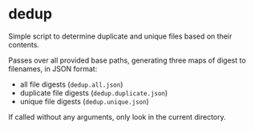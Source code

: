 # dedup

Simple script to determine duplicate and unique files based on their contents.

Passes over all provided base paths, generating three maps of digest to filenames, in JSON format:

* all file digests (`dedup.all.json`)
* duplicate file digests (`dedup.duplicate.json`)
* unique file digests (`dedup.unique.json`)

If called without any arguments, only look in the current directory.
